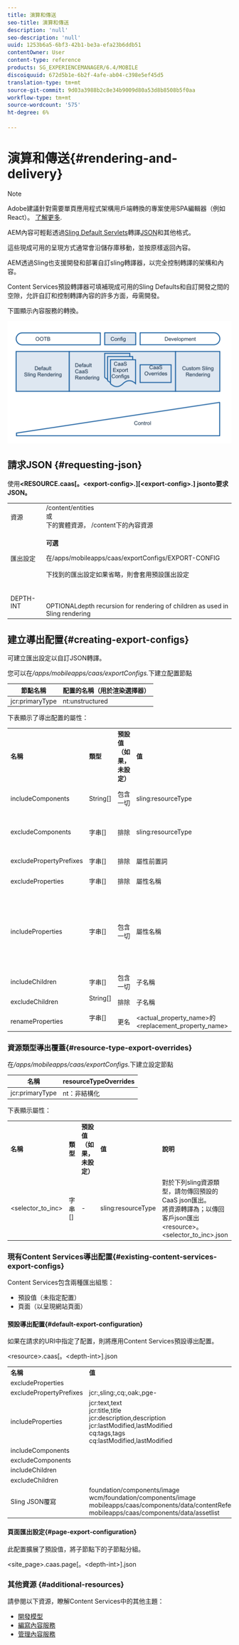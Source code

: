 ```yaml
---
title: 演算和傳送
seo-title: 演算和傳送
description: 'null'
seo-description: 'null'
uuid: 1253b6a5-6bf3-42b1-be3a-efa23b6ddb51
contentOwner: User
content-type: reference
products: SG_EXPERIENCEMANAGER/6.4/MOBILE
discoiquuid: 672d5b1e-6b2f-4afe-ab04-c398e5ef45d5
translation-type: tm+mt
source-git-commit: 9d03a3988b2c8e34b9009d80a53d8b8508b5f0aa
workflow-type: tm+mt
source-wordcount: '575'
ht-degree: 6%

---
```



# 演算和傳送{#rendering-and-delivery}

>[!NOTE]
>
>Adobe建議針對需要單頁應用程式架構用戶端轉換的專案使用SPA編輯器（例如React）。 [了解更多](/help/sites-developing/spa-overview.md).

AEM內容可輕鬆透過[Sling Default Servlets](https://sling.apache.org/documentation/bundles/rendering-content-default-get-servlets.html)轉譯[JSON](https://sling.apache.org/documentation/bundles/rendering-content-default-get-servlets.html#default-json-rendering)和其他格式。

這些現成可用的呈現方式通常會沿儲存庫移動，並按原樣返回內容。

AEM透過Sling也支援開發和部署自訂sling轉譯器，以完全控制轉譯的架構和內容。

Content Services預設轉譯器可填補現成可用的Sling Defaults和自訂開發之間的空隙，允許自訂和控制轉譯內容的許多方面，毋需開發。

下圖顯示內容服務的轉換。

![chlimage_1-15](assets/chlimage_1-15.png)

## 請求JSON {#requesting-json}

使用&#x200B;**&lt;RESOURCE.caas[。&lt;export-config>.][&lt;export-config>.] jsonto要求JSON。**

<table>
 <tbody>
  <tr>
   <td>資源</td>
   <td>/content/entities<br />或<br />下的實體資源， /content下的內容資源</td>
  </tr>
  <tr>
   <td>匯出設定</td>
   <td><p><strong>可選</strong><br /> </p> <p>在/apps/mobileapps/caas/exportConfigs/EXPORT-CONFIG<br /> <br />下找到的匯出設定如果省略，則會套用預設匯出設定 </p> </td>
  </tr>
  <tr>
   <td>DEPTH-INT</td>
   <td><strong></strong><br /> <br /> OPTIONALdepth recursion for rendering of children as used in Sling rendering</td>
  </tr>
 </tbody>
</table>

## 建立導出配置{#creating-export-configs}

可建立匯出設定以自訂JSON轉譯。

您可以在&#x200B;*/apps/mobileapps/caas/exportConfigs.*&#x200B;下建立配置節點

| 節點名稱 | 配置的名稱（用於渲染選擇器） |
|---|---|
| jcr:primaryType | nt:unstructured |

下表顯示了導出配置的屬性：

<table>
 <tbody>
  <tr>
   <td><strong>名稱</strong></td>
   <td><strong>類型</strong></td>
   <td><strong>預設值（如果，未設定）</strong></td>
   <td><strong>值</strong></td>
   <td><strong>說明</strong></td>
  </tr>
  <tr>
   <td>includeComponents</td>
   <td>String[]</td>
   <td>包含一切</td>
   <td>sling:resourceType</td>
   <td>從JSON匯出中排除具有指定sling:resourceType之節點的詳細資料</td>
  </tr>
  <tr>
   <td>excludeComponents</td>
   <td>字串[]</td>
   <td>排除</td>
   <td>sling:resourceType</td>
   <td>僅包含指定sling:resourceType自JSON匯出之節點的詳細資料</td>
  </tr>
  <tr>
   <td>excludePropertyPrefixes</td>
   <td>字串[]</td>
   <td>排除</td>
   <td>屬性前置詞</td>
   <td>從JSON匯出排除以指定字首開頭的屬性</td>
  </tr>
  <tr>
   <td>excludeProperties</td>
   <td>字串[]</td>
   <td>排除</td>
   <td>屬性名稱</td>
   <td>從JSON匯出排除指定的屬性</td>
  </tr>
  <tr>
   <td>includeProperties</td>
   <td>字串[]</td>
   <td>包含一切</td>
   <td>屬性名稱</td>
   <td><p>如果excludePropertyPrefixes set<br />這包括指定的屬性，儘管與被排除的前置詞匹配，</p> <p>else（忽略排除屬性）僅包含這些屬性</p> </td>
  </tr>
  <tr>
   <td>includeChildren</td>
   <td>字串[]</td>
   <td>包含一切</td>
   <td>子名稱</td>
   <td>從JSON匯出排除指定的子系</td>
  </tr>
  <tr>
   <td>excludeChildren</td>
   <td>String[]<br /> <br /> </td>
   <td>排除</td>
   <td>子名稱</td>
   <td>僅包含JSON匯出中指定的子系，排除其他</td>
  </tr>
  <tr>
   <td>renameProperties</td>
   <td>字串[]<br /> <br /> </td>
   <td>更名</td>
   <td>&lt;actual_property_name&gt;的&lt;replacement_property_name&gt;</td>
   <td>使用替換項更名屬性</td>
  </tr>
 </tbody>
</table>

### 資源類型導出覆蓋{#resource-type-export-overrides}

在&#x200B;*/apps/mobileapps/caas/exportConfigs.*&#x200B;下建立設定節點

| 名稱 | resourceTypeOverrides |
|---|---|
| jcr:primaryType | nt：非結構化 |

下表顯示屬性：

<table>
 <tbody>
  <tr>
   <td><strong>名稱</strong></td>
   <td><strong>類型</strong></td>
   <td><strong>預設值（如果，未設定）</strong></td>
   <td><strong>值</strong></td>
   <td><strong>說明</strong></td>
  </tr>
  <tr>
   <td>&lt;selector_to_inc&gt;</td>
   <td>字串[] </td>
   <td>-</td>
   <td>sling:resourceType</td>
   <td>對於下列sling資源類型，請勿傳回預設的CaaS json匯出。<br /> 將資源轉譯為；以傳回客戶json匯出<br /> &lt;resource&gt;。&lt;selector_to_inc&gt;.json </td>
  </tr>
 </tbody>
</table>

### 現有Content Services導出配置{#existing-content-services-export-configs}

Content Services包含兩種匯出組態：

* 預設值（未指定配置）
* 頁面（以呈現網站頁面）

#### 預設導出配置{#default-export-configuration}

如果在請求的URI中指定了配置，則將應用Content Services預設導出配置。

&lt;resource>.caas[。&lt;depth-int>].json

<table>
 <tbody>
  <tr>
   <td><strong>名稱</strong></td>
   <td><strong>值</strong></td>
  </tr>
  <tr>
   <td>excludeProperties</td>
   <td> </td>
  </tr>
  <tr>
   <td>excludePropertyPrefixes</td>
   <td>jcr:,sling:,cq:,oak:,pge-</td>
  </tr>
  <tr>
   <td>includeProperties</td>
   <td>jcr:text,text<br /> jcr:title,title<br /> jcr:description,description<br /> jcr:lastModified,lastModified<br /> cq:tags,tags<br /> cq:lastModified,lastModified</td>
  </tr>
  <tr>
   <td>includeComponents</td>
   <td> </td>
  </tr>
  <tr>
   <td>excludeComponents</td>
   <td> </td>
  </tr>
  <tr>
   <td>includeChildren</td>
   <td> </td>
  </tr>
  <tr>
   <td>excludeChildren</td>
   <td> </td>
  </tr>
  <tr>
   <td>Sling JSON覆寫</td>
   <td>foundation/components/image<br /> wcm/foundation/components/image<br /> mobileapps/caas/components/data/contentReference<br /> mobileapps/caas/components/data/assetlist</td>
  </tr>
 </tbody>
</table>

#### 頁面匯出設定{#page-export-configuration}

此配置擴展了預設值，將子節點下的子節點分組。

&lt;site_page>.caas.page[。&lt;depth-int>].json

### 其他資源 {#additional-resources}

請參閱以下資源，瞭解Content Services中的其他主題：

* [開發模型](/help/mobile/administer-mobile-apps.md)
* [編寫內容服務](/help/mobile/develop-content-as-a-service.md)
* [管理內容服務](/help/mobile/developing-content-services.md)

